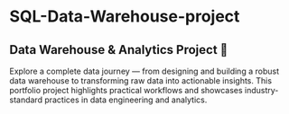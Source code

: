 # SQL-Data-Warehouse-project
## Data Warehouse & Analytics Project 🚀
Explore a complete data journey — from designing and building a robust data warehouse to transforming raw data into actionable insights. This portfolio project highlights practical workflows and showcases industry-standard practices in data engineering and analytics.
